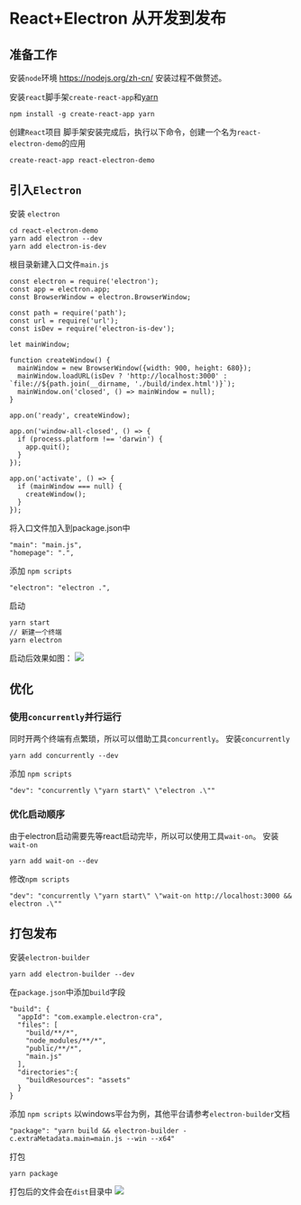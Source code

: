 # React+Electron 从开发到发布
## 准备工作
安装`node`环境
https://nodejs.org/zh-cn/
安装过程不做赘述。

安装`react`脚手架`create-react-app`和[yarn](https://github.com/yarnpkg/yarn/)
```
npm install -g create-react-app yarn
```

创建`React`项目
脚手架安装完成后，执行以下命令，创建一个名为`react-electron-demo`的应用
```
create-react-app react-electron-demo
```

## 引入`Electron`
安装 `electron`
```
cd react-electron-demo
yarn add electron --dev
yarn add electron-is-dev
```
根目录新建入口文件`main.js`
```
const electron = require('electron');
const app = electron.app;
const BrowserWindow = electron.BrowserWindow;

const path = require('path');
const url = require('url');
const isDev = require('electron-is-dev');

let mainWindow;

function createWindow() {
  mainWindow = new BrowserWindow({width: 900, height: 680});
  mainWindow.loadURL(isDev ? 'http://localhost:3000' : `file://${path.join(__dirname, './build/index.html')}`);
  mainWindow.on('closed', () => mainWindow = null);
}

app.on('ready', createWindow);

app.on('window-all-closed', () => {
  if (process.platform !== 'darwin') {
    app.quit();
  }
});

app.on('activate', () => {
  if (mainWindow === null) {
    createWindow();
  }
});
```
将入口文件加入到package.json中
```
"main": "main.js",
"homepage": ".",
```
添加 `npm scripts`
```
"electron": "electron .",
```
启动
```
yarn start
// 新建一个终端
yarn electron
```
启动后效果如图：
![](http://dada-image-bed.oss-cn-shenzhen.aliyuncs.com/19-1-9/18305917.jpg)

## 优化
### 使用`concurrently`并行运行
同时开两个终端有点繁琐，所以可以借助工具`concurrently`。
安装`concurrently`
```
yarn add concurrently --dev
```
添加 `npm scripts`
```
"dev": "concurrently \"yarn start\" \"electron .\""
```

### 优化启动顺序
由于electron启动需要先等react启动完毕，所以可以使用工具`wait-on`。
安装`wait-on`
```
yarn add wait-on --dev
```
修改`npm scripts`
```
"dev": "concurrently \"yarn start\" \"wait-on http://localhost:3000 && electron .\""
```

## 打包发布
安装`electron-builder`
```
yarn add electron-builder --dev
```
在`package.json`中添加`build`字段
```
"build": {
  "appId": "com.example.electron-cra",
  "files": [
    "build/**/*",
    "node_modules/**/*",
    "public/**/*",
    "main.js"
  ],
  "directories":{
    "buildResources": "assets"
  }
}
```
添加 `npm scripts`
以windows平台为例，其他平台请参考`electron-builder`文档
```
"package": "yarn build && electron-builder -c.extraMetadata.main=main.js --win --x64"
```
打包
```
yarn package
```
打包后的文件会在`dist`目录中
![](http://dada-image-bed.oss-cn-shenzhen.aliyuncs.com/19-1-9/95561492.jpg)